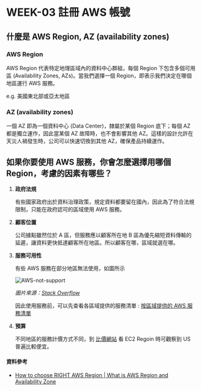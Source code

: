 # WEEK-03 註冊 AWS 帳號

## 什麼是 AWS Region, AZ (availability zones)

### AWS Region

AWS Region 代表特定地理區域內的資料中心群組，每個 Region 下包含多個可用區 (Availability Zones, AZs)。當我們選擇一個 Region，即表示我們決定在哪個地區運行 AWS 服務。

e.g. 美國東北部或亞太地區

### AZ (availability zones)

一個 AZ 即為一個資料中心 (Data Center)，隸屬於某個 Region 底下；每個 AZ 都是獨立運作，因此當某個 AZ 故障時，也不會影響其他 AZ。這樣的設計允許在天災人禍發生時，公司可以快速切換到其他 AZ，確保產品持續運作。

## 如果你要使用 AWS 服務，你會怎麼選擇用哪個 Region，考慮的因素有哪些？

1. **政府法規**

   有些國家政府出於資料治理政策，規定資料都要留在國內，因此為了符合法規限制，只能在政府認可的區域使用 AWS 服務。

2. **顧客位置**

   公司據點雖然位於 A 區，但服務應以顧客所在地 B 區為優先縮短資料傳輸的延遲，讓資料更快抵達顧客所在地區。所以顧客在哪，區域就選在哪。

3. **服務可用性**

   有些 AWS 服務在部分地區無法使用，如圖所示

   ![AWS-not-support](git-practice/img/AWS-not-support.jpg)

   _圖片來源：[Stack Overflow](https://stackoverflow.com/questions/55078339/aws-says-simple-email-service-is-not-available-in-this-region-how-to-fix-this)_

   因此使用服務前，可以先查看各區域提供的服務清單 : [按區域提供的 AWS 服務清單](https://aws.amazon.com/tw/about-aws/global-infrastructure/regional-product-services/?p=gi)

4. **預算**

   不同地區的服務計價方式不同，到 [比價網站](https://instances.vantage.sh/) 看 EC2 Regoin 時可觀察到 US 普遍比較便宜。

#### 資料參考

- [How to choose RIGHT AWS Region | What is AWS Region and Availability Zone](https://www.youtube.com/watch?v=Kv3b48fKcUY&t=5s&ab_channel=CloudChamp)
